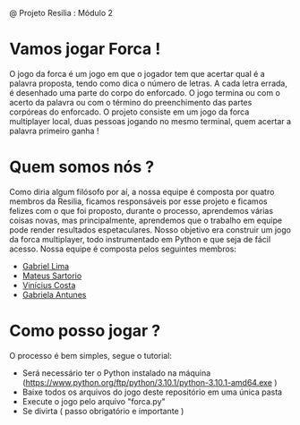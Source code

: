 @ Projeto Resilia : Módulo 2

# Vamos jogar Forca !

O jogo da forca é um jogo em que o jogador tem que acertar qual é a palavra proposta, tendo como dica o número de letras.
A cada letra errada, é desenhado uma parte do corpo do enforcado. O jogo termina ou com o acerto da palavra ou com o término
do preenchimento das partes corpóreas do enforcado. O projeto consiste em um jogo da forca multiplayer local, duas pessoas jogando no mesmo terminal, quem acertar a palavra primeiro
ganha !

# Quem somos nós ?

Como diria algum filósofo por aí, a nossa equipe é composta por quatro membros da Resilia, ficamos responsáveis por esse projeto e ficamos felizes com o que foi proposto, durante o processo, aprendemos várias coisas novas, mas principalmente, aprendemos que o trabalho em equipe pode render resultados espetaculares. Nosso objetivo era construir um jogo da forca multiplayer, todo instrumentado em Python e que seja de fácil acesso. Nossa equipe é composta pelos seguintes membros:

- [Gabriel Lima](https://github.com/Gabriellimar)
- [Mateus Sartorio](https://github.com/Sartorio12)
- [Vinícius Costa](https://github.com/ViniciusCostaSouto)
- [Gabriela Antunes]( https://github.com/gabigarrafinha)

# Como posso jogar ?

O processo é bem simples, segue o tutorial:

- Será necessário ter o Python instalado na máquina (https://www.python.org/ftp/python/3.10.1/python-3.10.1-amd64.exe )
- Baixe todos os arquivos do jogo deste repositório em uma única pasta
- Execute o jogo pelo arquivo "forca.py"
- Se divirta ( passo obrigatório e importante )

